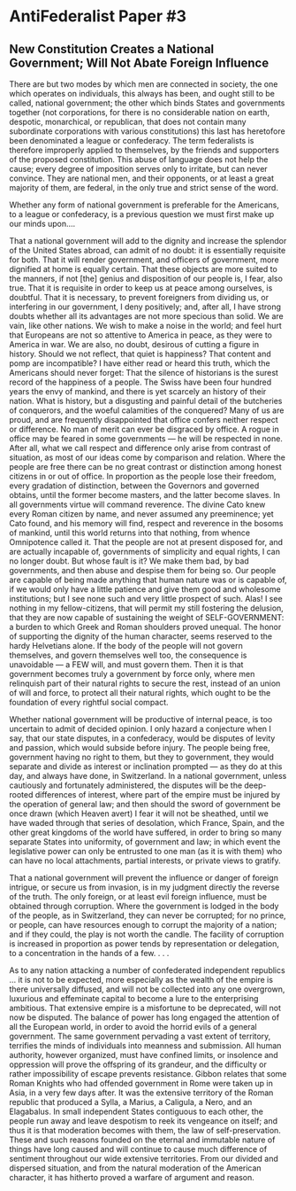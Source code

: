 # AntiFederalist Paper #3
## New Constitution Creates a National Government; Will Not Abate Foreign Influence
 

There are but two modes by which men are connected in society, the one which operates on individuals, this always has been, and ought still to be called, national government; the other which binds States and governments together (not corporations, for there is no considerable nation on earth, despotic, monarchical, or republican, that does not contain many subordinate corporations with various constitutions) this last has heretofore been denominated a league or confederacy. The term federalists is therefore improperly applied to themselves, by the friends and supporters of the proposed constitution. This abuse of language does not help the cause; every degree of imposition serves only to irritate, but can never convince. They are national men, and their opponents, or at least a great majority of them, are federal, in the only true and strict sense of the word.

Whether any form of national government is preferable for the Americans, to a league or confederacy, is a previous question we must first make up our minds upon….

That a national government will add to the dignity and increase the splendor of the United States abroad, can admit of no doubt: it is essentially requisite for both. That it will render government, and officers of government, more dignified at home is equally certain. That these objects are more suited to the manners, if not [the] genius and disposition of our people is, I fear, also true. That it is requisite in order to keep us at peace among ourselves, is doubtful. That it is necessary, to prevent foreigners from dividing us, or interfering in our government, I deny positively; and, after all, I have strong doubts whether all its advantages are not more specious than solid. We are vain, like other nations. We wish to make a noise in the world; and feel hurt that Europeans are not so attentive to America in peace, as they were to America in war. We are also, no doubt, desirous of cutting a figure in history. Should we not reflect, that quiet is happiness? That content and pomp are incompatible? I have either read or heard this truth, which the Americans should never forget: That the silence of historians is the surest record of the happiness of a people. The Swiss have been four hundred years the envy of mankind, and there is yet scarcely an history of their nation. What is history, but a disgusting and painful detail of the butcheries of conquerors, and the woeful calamities of the conquered? Many of us are proud, and are frequently disappointed that office confers neither respect or difference. No man of merit can ever be disgraced by office. A rogue in office may be feared in some governments — he will be respected in none. After all, what we call respect and difference only arise from contrast of situation, as most of our ideas come by comparison and relation. Where the people are free there can be no great contrast or distinction among honest citizens in or out of office. In proportion as the people lose their freedom, every gradation of distinction, between the Governors and governed obtains, until the former become masters, and the latter become slaves. In all governments virtue will command reverence. The divine Cato knew every Roman citizen by name, and never assumed any preeminence; yet Cato found, and his memory will find, respect and reverence in the bosoms of mankind, until this world returns into that nothing, from whence Omnipotence called it. That the people are not at present disposed for, and are actually incapable of, governments of simplicity and equal rights, I can no longer doubt. But whose fault is it? We make them bad, by bad governments, and then abuse and despise them for being so. Our people are capable of being made anything that human nature was or is capable of, if we would only have a little patience and give them good and wholesome institutions; but I see none such and very little prospect of such. Alas! I see nothing in my fellow-citizens, that will permit my still fostering the delusion, that they are now capable of sustaining the weight of SELF-GOVERNMENT: a burden to which Greek and Roman shoulders proved unequal. The honor of supporting the dignity of the human character, seems reserved to the hardy Helvetians alone. If the body of the people will not govern themselves, and govern themselves well too, the consequence is unavoidable — a FEW will, and must govern them. Then it is that government becomes truly a government by force only, where men relinquish part of their natural rights to secure the rest, instead of an union of will and force, to protect all their natural rights, which ought to be the foundation of every rightful social compact.

Whether national government will be productive of internal peace, is too uncertain to admit of decided opinion. I only hazard a conjecture when I say, that our state disputes, in a confederacy, would be disputes of levity and passion, which would subside before injury. The people being free, government having no right to them, but they to government, they would separate and divide as interest or inclination prompted — as they do at this day, and always have done, in Switzerland. In a national government, unless cautiously and fortunately administered, the disputes will be the deep-rooted differences of interest, where part of the empire must be injured by the operation of general law; and then should the sword of government be once drawn (which Heaven avert) I fear it will not be sheathed, until we have waded through that series of desolation, which France, Spain, and the other great kingdoms of the world have suffered, in order to bring so many separate States into uniformity, of government and law; in which event the legislative power can only be entrusted to one man (as it is with them) who can have no local attachments, partial interests, or private views to gratify.

That a national government will prevent the influence or danger of foreign intrigue, or secure us from invasion, is in my judgment directly the reverse of the truth. The only foreign, or at least evil foreign influence, must be obtained through corruption. Where the government is lodged in the body of the people, as in Switzerland, they can never be corrupted; for no prince, or people, can have resources enough to corrupt the majority of a nation; and if they could, the play is not worth the candle. The facility of corruption is increased in proportion as power tends by representation or delegation, to a concentration in the hands of a few. . . .

As to any nation attacking a number of confederated independent republics … it is not to be expected, more especially as the wealth of the empire is there universally diffused, and will not be collected into any one overgrown, luxurious and effeminate capital to become a lure to the enterprising ambitious. That extensive empire is a misfortune to be deprecated, will not now be disputed. The balance of power has long engaged the attention of all the European world, in order to avoid the horrid evils of a general government. The same government pervading a vast extent of territory, terrifies the minds of individuals into meanness and submission. All human authority, however organized, must have confined limits, or insolence and oppression will prove the offspring of its grandeur, and the difficulty or rather impossibility of escape prevents resistance. Gibbon relates that some Roman Knights who had offended government in Rome were taken up in Asia, in a very few days after. It was the extensive territory of the Roman republic that produced a Sylla, a Marius, a Caligula, a Nero, and an Elagabalus. In small independent States contiguous to each other, the people run away and leave despotism to reek its vengeance on itself; and thus it is that moderation becomes with them, the law of self-preservation. These and such reasons founded on the eternal and immutable nature of things have long caused and will continue to cause much difference of sentiment throughout our wide extensive territories. From our divided and dispersed situation, and from the natural moderation of the American character, it has hitherto proved a warfare of argument and reason.
